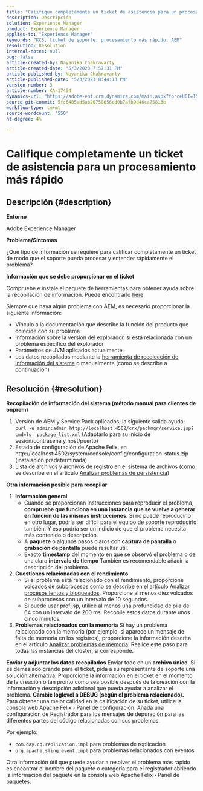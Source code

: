 ```yaml
---
title: "Califique completamente un ticket de asistencia para un procesamiento más rápido"
description: Descripción
solution: Experience Manager
product: Experience Manager
applies-to: "Experience Manager"
keywords: "KCS, ticket de soporte, procesamiento más rápido, AEM"
resolution: Resolution
internal-notes: null
bug: false
article-created-by: Nayanika Chakravarty
article-created-date: "5/3/2023 7:57:31 PM"
article-published-by: Nayanika Chakravarty
article-published-date: "5/3/2023 8:44:13 PM"
version-number: 3
article-number: KA-17494
dynamics-url: "https://adobe-ent.crm.dynamics.com/main.aspx?forceUCI=1&pagetype=entityrecord&etn=knowledgearticle&id=18461fbc-ece9-ed11-a7c6-6045bd006b25"
source-git-commit: 5fc6485ad5ab20758656cd0b7afb9d46ca75813e
workflow-type: tm+mt
source-wordcount: '550'
ht-degree: 4%

---
```


# Califique completamente un ticket de asistencia para un procesamiento más rápido

## Descripción {#description}


<b>Entorno</b>

Adobe Experience Manager

<b>Problema/Síntomas</b>

¿Qué tipo de información se requiere para calificar completamente un ticket de modo que el soporte pueda procesar y entender rápidamente el problema?

<b>Información que se debe proporcionar en el ticket</b>

Compruebe e instale el paquete de herramientas para obtener ayuda sobre la recopilación de información. Puede encontrarlo [here](https://helpx.adobe.com/experience-manager/kb/index/tools.html).

Siempre que haya algún problema con AEM, es necesario proporcionar la siguiente información:

- Vínculo a la documentación que describe la función del producto que coincide con su problema
- Información sobre la versión del explorador, si está relacionada con un problema específico del explorador
- Parámetros de JVM aplicados actualmente
- Los datos recopilados mediante la [herramienta de recolección de información del sistema](https://helpx.adobe.com/experience-manager/kb/support-info-collector.html) o manualmente (como se describe a continuación)



## Resolución {#resolution}

<b>Recopilación de información del sistema (método manual para clientes de onprem)</b>
1. Versión de AEM y Service Pack aplicados; la siguiente salida ayuda: `curl -u admin:admin http://localhost:4502/crx/packmgr/service.jsp?cmd=ls  package_list.xml` (Adaptarlo para su inicio de sesión/contraseña y host/puerto)
2. Estado de configuración de Apache Felix, en http://localhost:4502/system/console/config/configuration-status.zip (instalación predeterminada)
3. Lista de archivos y archivos de registro en el sistema de archivos (como se describe en el artículo [Analizar problemas de persistencia](https://helpx.adobe.com/experience-manager/kb/AnalyzePersistenceProblems.html))

<b>Otra información posible para recopilar</b>
1. <b>Información general</b>
   - Cuando se proporcionan instrucciones para reproducir el problema, <b>compruebe que funciona en una instancia que se vuelve a generar en función de las mismas instrucciones</b>. Si no puede reproducirlo en otro lugar, podría ser difícil para el equipo de soporte reproducirlo también. Y eso podría ser un indicio de que el problema necesita más contenido o descripción.
   - A <b>paquete</b> o algunos pasos claros con <b>captura de pantalla</b> o <b>grabación de pantalla</b> puede resultar útil.
   - Exacto <b>timestamp</b> del momento en que se observó el problema o de una clara <b>intervalo de tiempo</b> También es recomendable añadir la descripción del problema.
2. <b>Cuestiones relacionadas con el rendimiento</b>
   - Si el problema está relacionado con el rendimiento, proporcione volcados de subprocesos como se describe en el artículo [Analizar procesos lentos y bloqueados](https://helpx.adobe.com/experience-manager/kb/AnalyzeSlowAndBlockedProcesses.html). Proporcione al menos diez volcados de subprocesos con un intervalo de 10 segundos.
   - Si puede usar prof.jsp, utilice al menos una profundidad de pila de 64 con un intervalo de 200 ms. Recopile estos datos durante unos cinco minutos.
3. <b>Problemas relacionados con la memoria</b>    Si hay un problema relacionado con la memoria (por ejemplo, si aparece un mensaje de falta de memoria en los registros), proporcione la información descrita en el artículo [Analizar problemas de memoria](https://experienceleague.adobe.com/docs/experience-cloud-kcs/kbarticles/KA-17482.html?lang=es). Realice este paso para todas las instancias del clúster, si corresponde.

<b>Enviar y adjuntar los datos recopilados</b>
Enviar todo en un <b>archivo único</b>. Si es demasiado grande para el ticket, pida a su representante de soporte una solución alternativa. Proporcione la información en el ticket en el momento de la creación o tan pronto como sea posible después de la creación con la información y descripción adicional que pueda ayudar a analizar el problema.
<b>Cambie loglevel a DEBUG (según el problema relacionado).</b>
Para obtener una mejor calidad en la calificación de su ticket, utilice la consola web Apache Felix › Panel de configuración. Añada una configuración de Registrador para los mensajes de depuración para las diferentes partes del código relacionadas con sus problemas.

Por ejemplo:

- `com.day.cq.replication.impl` para problemas de replicación
- `org.apache.sling.event.impl` para problemas relacionados con eventos




Otra información útil que puede ayudar a resolver el problema más rápido es encontrar el nombre del paquete o categoría para el registrador abriendo la información del paquete en la consola web Apache Felix › Panel de paquetes.
